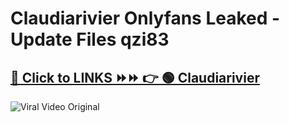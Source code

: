 
 # Claudiarivier Onlyfans Leaked - Update Files qzi83

## <h2><a href="https://clipsfans.com/Claudiarivier&ref=git">🔗 Click to LINKS ⏩⏩ 👉 🟢 Claudiarivier </a></h2>

<a href="https://clipsfans.com/Claudiarivier&ref=git" rel="nofollow" data-target="animated-image.originalLink"><img src="https://i.ibb.co.com/xMMVF88/686577567.gif" alt="Viral Video Original" style="max-width: 100%; display: inline-block;" data-target="animated-image.originalImage"></a>

